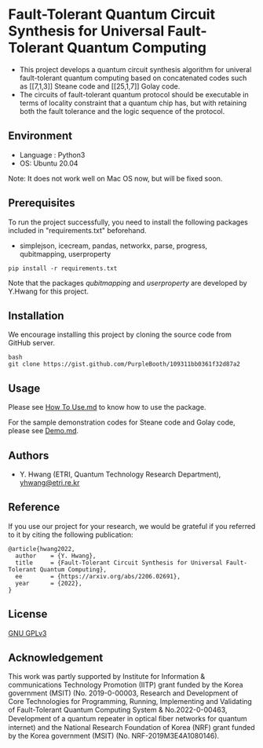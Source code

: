 # Fault-Tolerant Quantum Circuit Synthesis for Universal Fault-Tolerant Quantum Computing
- This project develops a quantum circuit synthesis algorithm for univeral fault-tolerant quantum computing based on concatenated codes such as [[7,1,3]] Steane code and [[25,1,7]] Golay code.
- The circuits of fault-tolerant quantum protocol should be executable in terms of locality constraint that a quantum chip has, but with retaining both the fault tolerance and the logic sequence of the protocol.

## Environment
- Language :  Python3
- OS:  Ubuntu 20.04 

Note: It does not work well on Mac OS now, but will be fixed soon.

## Prerequisites
To run the project successfully, you need to install the following packages included in "requirements.txt" beforehand.
- simplejson, icecream, pandas, networkx, parse, progress, qubitmapping, userproperty

```
pip install -r requirements.txt
```
Note that the packages *qubitmapping* and *userproperty* are developed by Y.Hwang for this project.

## Installation
We encourage installing this project by cloning the source code from GitHub server.
```
bash
git clone https://gist.github.com/PurpleBooth/109311bb0361f32d87a2
```

## Usage

Please see [How To Use.md](docs/HowToUse.md) to know how to use the package.

For the sample demonstration codes for Steane code and Golay code, please see [Demo.md](docs/Demo.md).

## Authors
- Y. Hwang (ETRI, Quantum Technology Research Department), yhwang@etri.re.kr


## Reference
If you use our project for your research, we would be grateful if you referred to it by citing the following publication:
```
@article{hwang2022,
  author    = {Y. Hwang},
  title     = {Fault-Tolerant Circuit Synthesis for Universal Fault-Tolerant Quantum Computing},
  ee        = {https://arxiv.org/abs/2206.02691},
  year      = {2022},
}
```

## License
[GNU GPLv3](/docs/gplv3.txt)

## Acknowledgement

This work was partly supported by Institute for Information & communications Technology Promotion (IITP) grant funded by the Korea government (MSIT) (No. 2019-0-00003, Research and Development of Core Technologies for Programming, Running, Implementing and Validating of Fault-Tolerant Quantum Computing System & No.2022-0-00463, Development of a quantum repeater in optical ﬁber networks for quantum internet) and the National Research Foundation of Korea (NRF) grant funded by the Korea government (MSIT) (No. NRF-2019M3E4A1080146).


